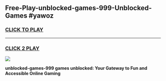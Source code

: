
## Free-Play-unblocked-games-999-Unblocked-Games #yawoz
<h3>
<a href="https://news.freeplayer.one?title=unblocked-games-999&ref=8M">CLICK TO PLAY</a></h3>
<hr>

<h3>
<a href="https://news.freeplayer.one?title=unblocked-games-999&ref=8M">CLICK 2 PLAY</a>
  
</h3>

<a href="https://news.freeplayer.one?title=unblocked-games-999&ref=8M"><img src="https://clearcache.store/games.png"></a>


**unblocked-games-999 games unblocked: Your Gateway to Fun and Accessible Online Gaming**
